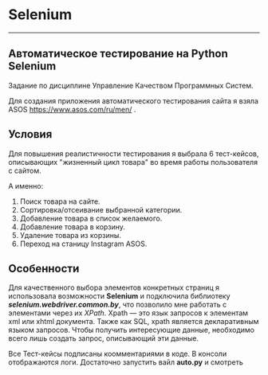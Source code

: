 # Selenium
---
## Автоматическое тестирование на Python Selenium

Задание по дисциплине Управление Качеством Программных Систем.

Для создания приложения автоматического тестирования сайта я взяла ASOS https://www.asos.com/ru/men/ .

## Условия
Для повышения реалистичности тестирования я выбрала 6 тест-кейсов, описывающих "жизненный цикл товара" во время работы пользователя с сайтом.

А именно:
1. Поиск товара на сайте.
2. Сортировка/отсеивание выбранной категории.
3. Добавление товара в список желаемого.
4. Добавление товара в корзину.
5. Удаление товара из корзины.
6. Переход на станицу Instagram ASOS.

## Особенности
Для качественного выбора элементов конкретных страниц я использовала возможности **Selenium** и подключила библиотеку **_selenium.webdriver.common.by_**, что позволило мне работать с элементами через их _XPath_. Xpath — это язык запросов к элементам xml или xhtml документа. Также как SQL, xpath является декларативным языком запросов. Чтобы получить интересующие данные, необходимо всего лишь создать запрос, описывающий эти данные. 

Все Тест-кейсы подписаны коомментариями в коде. В консоли отображаются логи. Достаточно запустить вайл **auto.py** и смотреть 
